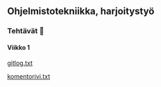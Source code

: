 ## Ohjelmistotekniikka, harjoitystyö

### Tehtävät  :memo:

#### Viikko 1



[gitlog.txt](https://github.com/johannaval/ot-harjoitustyo/blob/master/laskarit/viikko1/gitlog.txt)

[komentorivi.txt](https://github.com/johannaval/ot-harjoitustyo/blob/master/laskarit/viikko1/komentorivi.txt)

